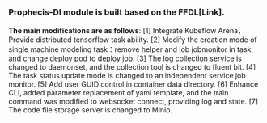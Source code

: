 ### Prophecis-DI module is built based on the FFDL[Link]. 

**The main modifications are as follows**:
[1] Integrate Kubeflow Arena，Provide distributed tensorflow task ability.
[2] Modify the creation mode of single machine modeling task：remove helper and job jobmonitor in task, and change deploy pod to deploy job.
[3] The log collection service is changed to daemonset, and the collection tool is changed to fluent bit.
[4] The task status update mode is changed to an independent service job monitor.
[5] Add user GUID control in container data directory.
[6] Enhance CLI, added parameter replacement of yaml template, and the train command was modified to websocket connect, providing log and state.
[7] The code file storage server is changed to Minio.